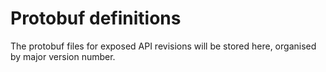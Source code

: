 # Protobuf definitions

The protobuf files for exposed API revisions will be stored here, organised by
major version number.
